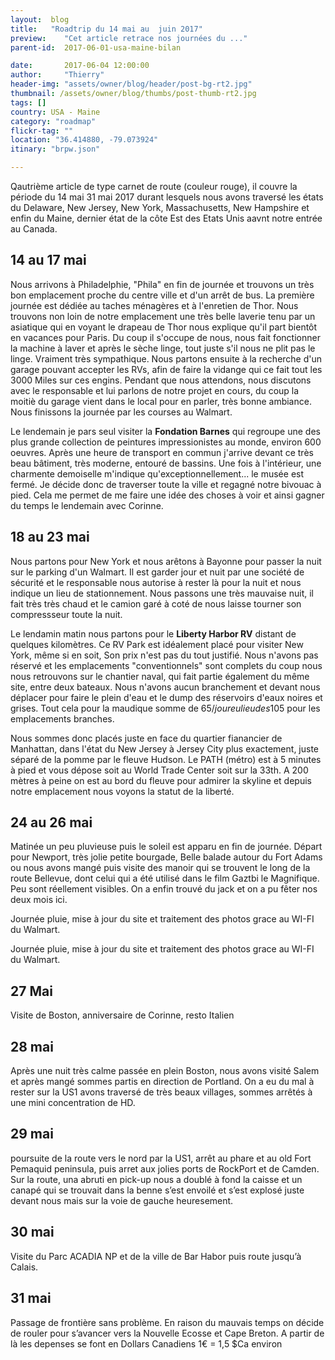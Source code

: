 ```yaml
---
layout:  blog
title:   "Roadtrip du 14 mai au  juin 2017"
preview:    "Cet article retrace nos journées du ..."
parent-id:  2017-06-01-usa-maine-bilan

date:       2017-06-04 12:00:00
author:     "Thierry"
header-img: "assets/owner/blog/header/post-bg-rt2.jpg"
thumbnail: /assets/owner/blog/thumbs/post-thumb-rt2.jpg
tags: []
country: USA - Maine
category: "roadmap"
flickr-tag: ""
location: "36.414880, -79.073924"
itinary: "brpw.json"

---
```


Qautrième article de type carnet de route (couleur rouge), il couvre la période du 14 mai 31 mai 2017 durant lesquels nous avons traversé les états du Delaware, New Jersey, New York, Massachusetts, New Hampshire et enfin du Maine, dernier état de la côte Est des Etats Unis aavnt notre entrée au Canada.


## 14 au 17 mai

Nous arrivons à Philadelphie, "Phila" en fin de journée et trouvons un très bon emplacement proche du centre ville et d'un arrêt de bus. La première journée est dédiée au taches ménagères et à l'enretien de Thor. Nous trouvons non loin de notre emplacement une très belle laverie tenu par un asiatique qui en voyant le drapeau de Thor nous explique qu'il part bientôt en vacances pour Paris. Du coup il s'occupe de nous, nous fait fonctionner la machine à laver et après le sèche linge, tout juste s'il nous ne plit pas le linge. Vraiment très sympathique. Nous partons ensuite à la recherche d'un garage pouvant accepter les RVs, afin de faire la vidange qui ce fait tout les 3000 Miles sur ces engins. Pendant que nous attendons, nous discutons avec le responsable et lui parlons de notre projet en cours, du coup la moitiè du garage vient dans le local pour en parler, très bonne ambiance. Nous finissons la journée par les courses au Walmart.

Le lendemain je pars seul visiter la **Fondation Barnes** qui regroupe une des plus grande collection de peintures impressionistes au monde, environ 600 oeuvres. Après une heure de transport en commun j'arrive devant ce très beau bâtiment, très moderne, entouré de bassins. Une fois à l'intérieur, une charmente demoiselle m'indique qu'exceptionnellement... le musée est fermé. Je décide donc de traverser toute la ville et regagné notre bivouac à pied. Cela me permet de me faire une idée des choses à voir et ainsi gagner du temps le lendemain avec Corinne.


## 18 au 23 mai

Nous partons pour New York et nous arêtons à Bayonne pour passer la nuit sur le parking d'un Walmart. Il est garder jour et nuit par une société de sécurité et le responsable nous autorise à rester là pour la nuit et nous indique un lieu de stationnement. Nous passons une très mauvaise nuit, il fait très très chaud et le camion garé à coté de nous laisse tourner son compressseur toute la nuit.

Le lendamin matin nous partons pour le **Liberty Harbor RV** distant de quelques kilomètres. Ce RV Park est idéalement placé pour visiter New York, même si en soit, Son prix n'est pas du tout justifié. Nous n'avons pas réservé et les emplacements "conventionnels" sont complets du coup nous nous retrouvons sur le chantier naval, qui fait partie également du même site, entre deux bateaux. Nous n'avons aucun branchement et devant nous déplacer pour faire le plein d'eau et le dump des réservoirs d'eaux noires et grises. Tout cela pour la maudique somme de 65$/jour eu lieu des 105$ pour les emplacements branches.

Nous sommes donc placés juste en face du quartier fianancier de Manhattan, dans l'état du New Jersey à Jersey City plus exactement, juste séparé de la pomme par le fleuve Hudson. Le PATH (métro) est à 5 minutes à pied et vous dépose soit au World Trade Center soit sur la 33th. A 200 mètres à peine on est au bord du fleuve pour admirer la skyline et depuis notre emplacement nous voyons la statut de la liberté.


## 24 au 26 mai

Matinée un peu pluvieuse puis le soleil est apparu en fin de journée. Départ pour Newport, très jolie petite bourgade, Belle balade autour du Fort Adams ou nous avons mangé puis  visite des manoir qui se trouvent le long de la route Bellevue, dont celui qui a été utilisé dans le film Gaztbi le Magnifique. Peu sont réellement visibles. On a enfin trouvé du jack et on a pu fêter nos deux mois ici.

Journée pluie, mise à jour du site et traitement des photos grace au WI-FI du Walmart.

Journée pluie, mise à jour du site et traitement des photos grace au WI-FI du Walmart.

## 27 Mai

Visite de Boston, anniversaire de Corinne, resto Italien

## 28 mai

Après une nuit très calme passée en plein Boston, nous avons visité Salem et après mangé sommes partis en direction de Portland. On a eu du mal à rester sur la US1 avons traversé de très beaux villages, sommes arrêtés à une mini concentration de HD.

## 29 mai

poursuite de la route vers le nord par la US1, arrêt au phare et au old Fort Pemaquid peninsula, puis arret aux jolies ports de RockPort et de Camden.
Sur la route, una abruti en pick-up nous a doublé à fond la caisse et un canapé qui se trouvait dans la benne s’est envoilé et s’est explosé juste devant nous mais sur la voie de gauche heuresement.

## 30 mai

Visite du Parc ACADIA NP et de la ville de Bar Habor puis route jusqu’à Calais.

## 31 mai
Passage de frontière sans problème. En raison du mauvais temps on décide de rouler pour s’avancer vers la Nouvelle Ecosse et Cape Breton.
A partir de là les depenses se font en Dollars Canadiens 1€ = 1,5 $Ca environ

